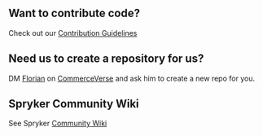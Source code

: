 ## Want to contribute code?
Check out our [Contribution Guidelines](https://github.com/spryker-community/docs/blob/main/CONTRIBUTE.md)

## Need us to create a repository for us?
DM [Florian](https://commerceverse.space/profile/fsmeier) on [CommerceVerse]() and ask him to create a new repo for you.

## Spryker Community Wiki
See Spryker [Community Wiki](https://github.com/spryker-community/docs/wiki) 
